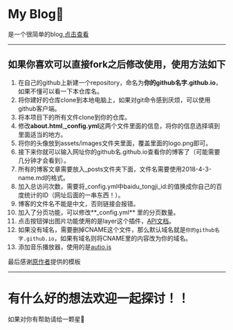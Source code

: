 # My Blog:sparkling_heart:

是一个很简单的blog,[点击查看](http://ruanwenjun.top/)

---
## 如果你喜欢可以直接fork之后修改使用，使用方法如下
1. 在自己的github上新建一个repository，命名为**你的github名字.github.io**，如果不懂可以看一下本仓库名。
2. 将你建好的仓库clone到本地电脑上，如果对git命令感到厌烦，可以使用github客户端。
3. 将本项目下的所有文件clone到你的仓库。
4. 修改**about.html**,**_config.yml**这两个文件里面的信息，将你的信息选择填到里面适当的地方。
5. 将你的头像放到assets/images文件夹里面，覆盖里面的logo.png即可。
6. 接下来你就可以输入网址你的github名.github.io查看你的博客了（可能需要几分钟才会看到）。
7. 所有的博客文章需要放入_posts文件夹下面，文件名需要使用2018-4-3-name.md的格式。
8. 加入总访问次数，需要将_config.yml中baidu_tongji_id:的值换成你自己的百度统计的ID（网址后面的一串东西！）。
9. 博客的文件名不能是中文，否则链接会报错。
10. 加入了分页功能，可以修改**_config.yml** 里的分页数量。
11. 点击按钮弹出图片功能使用的是layer这个插件，[API文档](http://www.layui.com/doc/modules/layer.html#content)。
12. 如果没有域名，需要删掉CNAME这个文件，那么默认域名就是`你的github名字.github.io`，如果有域名则将CNAME里的内容改为你的域名。
13. 添加音乐播放器，使用的是[autio.js](http://kolber.github.io/audiojs/)


最后感谢[原作者](https://github.com/aigarsdz/brume)提供的模板

---
# 有什么好的想法欢迎一起探讨！！

如果对你有帮助请给一颗星:sparkling_heart:
